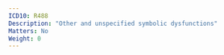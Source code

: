 ```yaml
---
ICD10: R488
Description: "Other and unspecified symbolic dysfunctions"
Matters: No
Weight: 0
---
```


